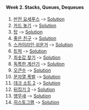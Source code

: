 #### Week 2. Stacks, Queues, Dequeues
1.  [반전 요세푸스](https://www.acmicpc.net/problem/20301) -> [Solution](https://github.com/JoonHyeok-hozy-Kim/algorithm_study/blob/main/BaekJoon/Solutions/Week2/Sol_A_220920_20301.py)
2.  [카드 놓기](https://www.acmicpc.net/problem/18115) -> [Solution](https://github.com/JoonHyeok-hozy-Kim/algorithm_study/blob/main/BaekJoon/Solutions/Week2/Sol_B_220920_18115.py)
3.  [탑](https://www.acmicpc.net/problem/2493) -> [Solution](https://github.com/JoonHyeok-hozy-Kim/algorithm_study/blob/main/BaekJoon/Solutions/Week2/Sol_C_220920_2493.py)
4.  [좋은 친구](https://www.acmicpc.net/problem/3078) -> [Solution](https://github.com/JoonHyeok-hozy-Kim/algorithm_study/blob/main/BaekJoon/Solutions/Week2/Sol_D_220921_3078.py)
5.  [스카이라인 쉬운거](https://www.acmicpc.net/problem/1863) -> [Solution](https://github.com/JoonHyeok-hozy-Kim/algorithm_study/blob/main/BaekJoon/Solutions/Week2/Sol_E_220921_1863.py)
6.  [트럭](https://www.acmicpc.net/problem/13335) -> [Solution](https://github.com/JoonHyeok-hozy-Kim/algorithm_study/blob/main/BaekJoon/Solutions/Week2/Sol_F_220921_13335.py)
7.  [최솟값 찾기](https://www.acmicpc.net/problem/11003) -> [Solution](https://github.com/JoonHyeok-hozy-Kim/algorithm_study/blob/main/BaekJoon/Solutions/Week2/Sol_G_220922_11003.py)
8.  [독특한 계산기](https://www.acmicpc.net/problem/19591) -> [Solution](https://github.com/JoonHyeok-hozy-Kim/algorithm_study/blob/main/BaekJoon/Solutions/Week2/Sol_H_220922_19591.py)
9.  [오큰수](https://www.acmicpc.net/problem/17298) -> [Solution](https://github.com/JoonHyeok-hozy-Kim/algorithm_study/blob/main/BaekJoon/Solutions/Week2/Sol_I_220922_17298.py)
10. [문자열 폭발](https://www.acmicpc.net/problem/9935) -> [Solution](https://github.com/JoonHyeok-hozy-Kim/algorithm_study/blob/main/BaekJoon/Solutions/Week2/Sol_J_220923_9935.py)
11. [데크 소트 2](https://www.acmicpc.net/problem/10975) -> [Solution](https://github.com/JoonHyeok-hozy-Kim/algorithm_study/blob/main/BaekJoon/Solutions/Week2/Sol_K_220923_10975.py)
12. [뒤집기 3](https://www.acmicpc.net/problem/1464) -> [Solution](https://github.com/JoonHyeok-hozy-Kim/algorithm_study/blob/main/BaekJoon/Solutions/Week2/Sol_L_220924_1464_cheat.py)
13. [앵무새](https://www.acmicpc.net/problem/14713) -> [Solution](https://github.com/JoonHyeok-hozy-Kim/algorithm_study/blob/main/BaekJoon/Solutions/Week2/Sol_M_220925_14713.py)
14. [히스토그램](https://www.acmicpc.net/problem/1725) -> [Solution](https://github.com/JoonHyeok-hozy-Kim/algorithm_study/blob/main/BaekJoon/Solutions/Week2/Sol_N_220626_1725.py)
